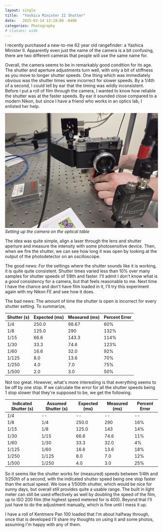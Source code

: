 ```yaml
---
layout: single
title:  "Yashica Minister II Shutter"
date:   2025-03-14 13:19:00 -0400
categories: Photography
# classes: wide
---
```

I recently purchased a new-to-me 62 year old rangefinder: a Yashica Minister II.  Apparently even just the name of the camera is a bit confusing, there are two different cameras that people will use the same name for.

<!-- Insert details on this here -->

Overall, the camera seems to be in remarkably good condition for its age.  The shutter and aperture adjustments turn well, with only a bit of stiffness as you move to longer shutter speeds.  One thing which was immediately obvious was the shutter times were incorrect for slower speeds.  By a 1/4th of a second, I could tell by ear that the timing was wildly inconsistent.  Before I put a roll of film through the camera, I wanted to know how reliable the shutter was at the faster speeds.  By ear it sounded close compared to a modern Nikon, but since I have a friend who works in an optics lab, I enlisted her help.

![Yashica Minister II](/assets/posts/2025-03-14/camera_on_optical_table.jpg)
*Setting up the camera on the optical table*

The idea was quite simple, align a laser through the lens and shutter aperture and measure the intensity with some photosensitive device.  Then, when we fire the shutter, we can see how long it was open by looking at the output of the photodetector on an oscilloscope.  

The good news: For the settings where the shutter sounds like it is working, it is quite quite consistent.  Shutter times varied less than 10% over many samples for shutter speeds of 1/8th and faster.  I'll admit I don't know what is a *good* consistency for a camera, but that feels reasonable to me.  Next time I have the chance and don't have film loaded in it, I'll try this experiment again with my Nikon FE and see how it does.

The bad news: The amount of time the shutter is open is incorrect for every shutter setting.  To summarize,

| Shutter (s) | Expected (ms) | Measured (ms) | Percent Error |
|---------    |----------     |----------     |---------------|
| 1/4         | 250.0         | 98.67         | 60%           |
| 1/8         | 125.0         | 290           | 132%          |
| 1/15        | 66.6          | 143.3         | 114%          |
| 1/30        | 33.3          | 74.6          | 123%          |
| 1/60        | 16.6          | 32.0          | 92%           |
| 1/125       | 8.0           | 13.6          | 70%           |
| 1/250       | 4.0           | 7.0           | 75%           |
| 1/500       | 2.0           | 3.0           | 50%           |

Not too great.  However, what's more interesting is that everything seems to be off by one stop.  If we calculate the error for all the shutter speeds being 1 stop slower that they're supposed to be, we get the following.

| Indicated Shutter (s) | Assumed Shutter (s) | Expected (ms) | Measured (ms) | Percent Error |
|---------              |--                   |----------     |----------     |---------------|
| 1/4                   |     --              | --            | --            | --            |
| 1/8                   |     1/4             | 250.0         | 290           | 16%           |
| 1/15                  |     1/8             | 125.0         | 143           | 14%           |
| 1/30                  |     1/15            | 66.6          | 74.6          | 11%           |
| 1/60                  |     1/30            | 33.3          | 32.0          | 4%            |
| 1/125                 |     1/60            | 16.6          | 13.6          | 18%           |
| 1/250                 |     1/125           | 8.0           | 7.0           | 12%           |
| 1/500                 |     1/250           | 4.0           | 3.0           | 25%           |

So it seems like the shutter works for (measured) speeds between 1/4th and 1/250th of a second, with the indicated shutter speed being one stop faster than the actual speed.  We lose a 1/500th shutter, which would be nice for sunny days, but overall still provides quite a usable range.  The built in light meter can still be used effectively as well by doubling the speed of the film, up to ISO 200 film (the highest speed metered for is 400).  Beyond that I'll just have to do the adjustment manually, which is fine until I mess it up.

I have a roll of Kentmere Pan 100 loaded that I'm about halfway through, once that is developed I'll share my thoughts on using it and some photos, assuming I'm happy with any of them.